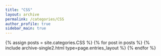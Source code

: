 ```yaml
---
title: "CSS"
layout: archive
permalink: /categories/CSS
author_profile: true
sidebar_main: true
---
```



{% assign posts = site.categories.CSS %}
{% for post in posts %} {% include archive-single2.html type=page.entries_layout %} {% endfor %}
